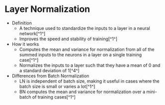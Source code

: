 
# Layer Normalization
- Definition
    - A technique used to standardize the inputs to a layer in a neural network[^1^]
    - Improves the speed and stability of training[^1^]
- How it works
    - Computes the mean and variance for normalization from all of the summed inputs to the neurons in a layer on a single training case[^1^]
    - Normalizes the inputs to a layer such that they have a mean of 0 and a standard deviation of 1[^4^]
- Differences from Batch Normalization
    - LN is independent of batch size, making it useful in cases where the batch size is small or varies a lot[^1^]
    - BN computes the mean and variance for normalization over a mini-batch of training cases[^1^]
